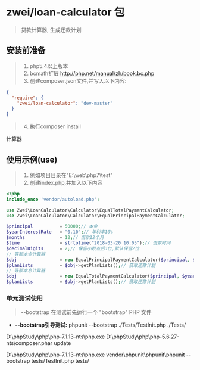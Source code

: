 # zwei/loan-calculator 包

> 贷款计算器, 生成还款计划


## 安装前准备
> 1. php5.4以上版本
> 2. bcmath扩展 http://php.net/manual/zh/book.bc.php
> 3. 创建composer.json文件,并写入以下内容:

```json
{
  "require": {
    "zwei/loan-calculator": "dev-master"
  }
}
```
> 4. 执行composer install

计算器
## 使用示例(use)
> 1. 例如项目目录在"E:\web\php7\test"
> 2. 创建index.php,并加入以下内容

```php
<?php
include_once 'vendor/autoload.php';

use Zwei\LoanCalculator\Calculator\EqualTotalPaymentCalculator;
use Zwei\LoanCalculator\Calculator\EqualPrincipalPaymentCalculator;

$principal          = 50000;// 本金
$yearInterestRate   = "0.10";// 年利率10%
$months             = 12;// 借款12个月
$time               = strtotime("2018-03-20 10:05");// 借款时间
$decimalDigits      = 2;// 保留小数点后3位,默认保留2位
// 等额本金计算器
$obj                = new EqualPrincipalPaymentCalculator($principal, $yearInterestRate, $months, $time, $decimalDigits);
$planLists          = $obj->getPlanLists();// 获取还款计划
// 等额本息计算器
$obj                = new EqualTotalPaymentCalculator($principal, $yearInterestRate, $months, $time, $decimalDigits);
$planLists          = $obj->getPlanLists();// 获取还款计划
```

### 单元测试使用
> --bootstrap 在测试前先运行一个 "bootstrap" PHP 文件
* **--bootstrap引导测试:** phpunit --bootstrap ./Tests/TestInit.php ./Tests/

D:\phpStudy\php\php-7.1.13-nts\php.exe D:\phpStudy\php\php-5.6.27-nts\composer.phar update

D:\phpStudy\php\php-7.1.13-nts\php.exe vendor\phpunit\phpunit\phpunit --bootstrap tests/TestInit.php tests/

